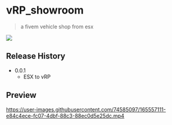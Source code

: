 # vRP_showroom
> a fivem vehicle shop from esx

![](header.png)

## Release History

* 0.0.1
    * ESX to vRP

## Preview


https://user-images.githubusercontent.com/74585097/165557111-e84c4ece-fc07-4dbf-88c3-88ec0d5e25dc.mp4


